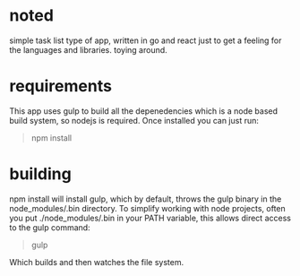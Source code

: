 noted
=====

simple task list type of app, written in go and react just to get a feeling for the languages and libraries. toying around.


requirements
=====
This app uses gulp to build all the depenedencies which is a node based build system,
so nodejs is required. Once installed you can just run:

> npm install


building
=====
npm install will install gulp, which by default, throws the gulp binary in the
node_modules/.bin directory. To simplify working with node projects, often you put
./node_modules/.bin in your PATH variable, this allows direct access to the gulp
command:

> gulp

Which builds and then watches the file system.
